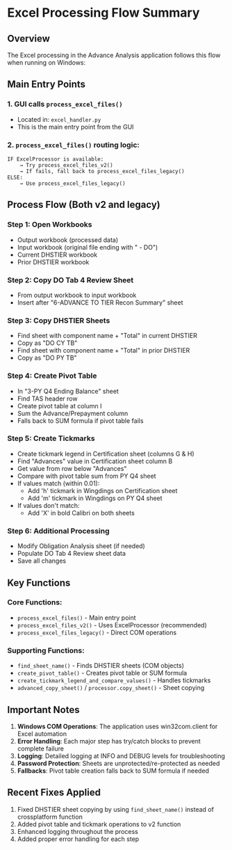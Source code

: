 # Excel Processing Flow Summary

## Overview
The Excel processing in the Advance Analysis application follows this flow when running on Windows:

## Main Entry Points

### 1. GUI calls `process_excel_files()`
- Located in: `excel_handler.py`
- This is the main entry point from the GUI

### 2. `process_excel_files()` routing logic:
```
IF ExcelProcessor is available:
    → Try process_excel_files_v2()
    → If fails, fall back to process_excel_files_legacy()
ELSE:
    → Use process_excel_files_legacy()
```

## Process Flow (Both v2 and legacy)

### Step 1: Open Workbooks
- Output workbook (processed data)
- Input workbook (original file ending with " - DO")
- Current DHSTIER workbook
- Prior DHSTIER workbook

### Step 2: Copy DO Tab 4 Review Sheet
- From output workbook to input workbook
- Insert after "6-ADVANCE TO TIER Recon Summary" sheet

### Step 3: Copy DHSTIER Sheets
- Find sheet with component name + "Total" in current DHSTIER
- Copy as "DO CY TB" 
- Find sheet with component name + "Total" in prior DHSTIER
- Copy as "DO PY TB"

### Step 4: Create Pivot Table
- In "3-PY Q4 Ending Balance" sheet
- Find TAS header row
- Create pivot table at column I
- Sum the Advance/Prepayment column
- Falls back to SUM formula if pivot table fails

### Step 5: Create Tickmarks
- Create tickmark legend in Certification sheet (columns G & H)
- Find "Advances" value in Certification sheet column B
- Get value from row below "Advances"
- Compare with pivot table sum from PY Q4 sheet
- If values match (within 0.01):
  - Add 'h' tickmark in Wingdings on Certification sheet
  - Add 'm' tickmark in Wingdings on PY Q4 sheet
- If values don't match:
  - Add 'X' in bold Calibri on both sheets

### Step 6: Additional Processing
- Modify Obligation Analysis sheet (if needed)
- Populate DO Tab 4 Review sheet data
- Save all changes

## Key Functions

### Core Functions:
- `process_excel_files()` - Main entry point
- `process_excel_files_v2()` - Uses ExcelProcessor (recommended)
- `process_excel_files_legacy()` - Direct COM operations

### Supporting Functions:
- `find_sheet_name()` - Finds DHSTIER sheets (COM objects)
- `create_pivot_table()` - Creates pivot table or SUM formula
- `create_tickmark_legend_and_compare_values()` - Handles tickmarks
- `advanced_copy_sheet()` / `processor.copy_sheet()` - Sheet copying

## Important Notes

1. **Windows COM Operations**: The application uses win32com.client for Excel automation
2. **Error Handling**: Each major step has try/catch blocks to prevent complete failure
3. **Logging**: Detailed logging at INFO and DEBUG levels for troubleshooting
4. **Password Protection**: Sheets are unprotected/re-protected as needed
5. **Fallbacks**: Pivot table creation falls back to SUM formula if needed

## Recent Fixes Applied

1. Fixed DHSTIER sheet copying by using `find_sheet_name()` instead of crossplatform function
2. Added pivot table and tickmark operations to v2 function
3. Enhanced logging throughout the process
4. Added proper error handling for each step